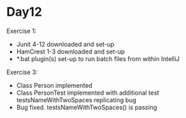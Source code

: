 Day12
=====

Exercise 1:
 - Junit 4-12 downloaded and set-up
 - HamCrest 1-3 downloaded and set-up
 - *.bat plugin(s) set-up to run batch files from within IntelliJ

Exercise 3:
 - Class Person implemented
 - Class PersonTest implemented with additional test testsNameWithTwoSpaces replicating bug
 - Bug fixed. testsNameWithTwoSpaces() is passing







